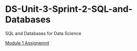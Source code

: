 # DS-Unit-3-Sprint-2-SQL-and-Databases
SQL and Databases for Data Science

[Module 1 Assignemnt](https://github.com/jcs-lambda/DS-Unit-3-Sprint-2-SQL-and-Databases/tree/master/module1-introduction-to-sql/assignment)
